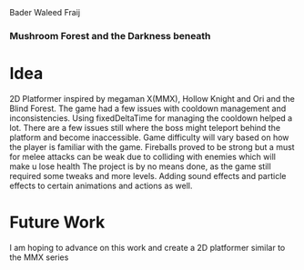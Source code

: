 </div>
Bader Waleed Fraij


### Mushroom Forest and the Darkness beneath

# Idea
2D Platformer inspired by megaman X(MMX), Hollow Knight and Ori and the Blind Forest. 
The game had a few issues with cooldown management and inconsistencies. Using fixedDeltaTime for managing the cooldown helped a lot. There are a few issues still where the boss might teleport behind the platform and become inaccessible. Game difficulty will vary based on how the player is familiar with the game. Fireballs proved to be strong but a must for melee attacks can be weak due to colliding with enemies which will make u lose health
The project is by no means done, as the game still required some tweaks and more levels. Adding sound effects and particle effects to certain animations and actions as well.


# Future Work 
I am hoping to advance on this work and create a 2D platformer similar to the MMX series


